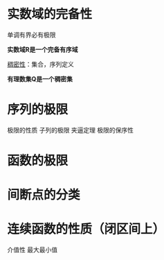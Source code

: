 # 实数域的完备性
单调有界必有极限

**实数域R是一个完备有序域**

[稠密性](https://www.zhihu.com/question/35570204/answer/130377390)：集合，序列定义

**有理数集Q是一个稠密集**

# 序列的极限
极限的性质
子列的极限
夹逼定理
极限的保序性

# 函数的极限

# 间断点的分类

# 连续函数的性质（闭区间上）
介值性
最大最小值

